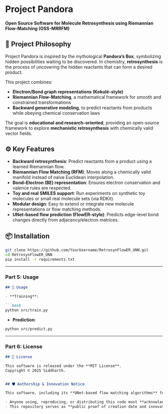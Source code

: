 # Project Pandora

**Open Source Software for Molecule Retrosynthesis using Riemannian Flow-Matching (OSS-MRRFM)**

## 🌌 Project Philosophy

Project Pandora is inspired by the mythological **Pandora’s Box**, symbolizing hidden possibilities waiting to be discovered. In chemistry, **retrosynthesis** is the process of uncovering the hidden reactants that can form a desired product.

This project combines:

- **Electron/Bond graph representations (Kekulé-style)**
- **Riemannian Flow-Matching**, a mathematical framework for smooth and constrained transformations
- **Backward generative modeling**, to predict reactants from products while obeying chemical conservation laws

The goal is **educational and research-oriented**, providing an open-source framework to explore **mechanistic retrosynthesis** with chemically valid vector fields.

## ⚙️ Key Features

- **Backward retrosynthesis**: Predict reactants from a product using a learned Riemannian flow.
- **Riemannian Flow Matching (RFM)**: Moves along a chemically valid manifold instead of naive Euclidean interpolation.
- **Bond–Electron (BE) representation**: Ensures electron conservation and valence rules are respected.
- **Toy and real SMILES support**: Run experiments on synthetic toy molecules or small real molecule sets (via RDKit).
- **Modular design**: Easy to extend or integrate new molecule representations or flow matching methods.
- **UNet-based flow prediction (FlowER-style)**: Predicts edge-level bond changes directly from adjacency/electron matrices.

## 📦 Installation

```bash
git clone https://github.com/YourUsername/RetrosynFlowER_UNN.git
cd RetrosynFlowER_UNN
pip install -r requirements.txt

```
---

### **Part 5: Usage**

```markdown
## 🧪 Usage

- **Training**:

```bash
python src/train.py
```
- **Prediction**:

```bash
python src/predict.py

```

---

### **Part 6: License**

```markdown
## 📜 License

This software is released under the **MIT License**.  
Copyright © 2025 Siddharth.


## 🛡 Authorship & Innovation Notice

This software, including its **UNet-based flow matching algorithms** for retrosynthesis, is authored and innovated by **Siddharth (2025)**.  

- Anyone using, reproducing, or distributing this code must **acknowledge this authorship**.  
- This repository serves as **public proof of creation date and innovation**, suitable for journals or establishing priority of invention.

